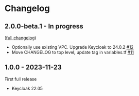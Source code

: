 # Changelog

## 2.0.0-beta.1 - In progress

([full changelog](https://github.com/hic-infra/ecs-keycloak/compare/1.0.0...2.0.0-beta.1))

- Optionally use existing VPC. Upgrade Keycloak to 24.0.2 [#12](https://github.com/hic-infra/ecs-keycloak/pull/12)
- Move CHANGELOG to top level, update tag in variables.tf [#11](https://github.com/hic-infra/ecs-keycloak/pull/11)

## 1.0.0 - 2023-11-23

First full release

- Keycloak 22.05
